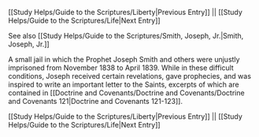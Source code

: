 [[Study Helps/Guide to the Scriptures/Liberty|Previous Entry]]  ||  [[Study Helps/Guide to the Scriptures/Life|Next Entry]]

 See also [[Study Helps/Guide to the Scriptures/Smith, Joseph, Jr.|Smith, Joseph, Jr.]]

 A small jail in which the Prophet Joseph Smith and others were unjustly imprisoned from November 1838 to April 1839. While in these difficult conditions, Joseph received certain revelations, gave prophecies, and was inspired to write an important letter to the Saints, excerpts of which are contained in [[Doctrine and Covenants/Doctrine and Covenants/Doctrine and Covenants 121|Doctrine and Covenants 121-123]].

[[Study Helps/Guide to the Scriptures/Liberty|Previous Entry]]  ||  [[Study Helps/Guide to the Scriptures/Life|Next Entry]]